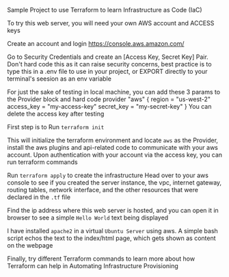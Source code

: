 Sample Project to use Terraform to learn Infrastructure as Code (IaC)

To try this web server, you will need your own AWS account and ACCESS keys

Create an account and login
https://console.aws.amazon.com/

Go to Security Credentials and create an [Access Key, Secret Key] Pair. Don't hard code this as it can raise security concerns, best practice is to type this in a .env file to use in your project, or EXPORT directly to your terminal's seesion as an env variable

For just the sake of testing in local machine, you can add these 3 params to the Provider block and hard code
provider "aws" {
  region     = "us-west-2"
  access_key = "my-access-key"
  secret_key = "my-secret-key"
}
You can delete the access key after testing

First step is to Run `terraform init`

This will initialize the terraform environment and locate `aws` as the Provider, install the aws plugins and api-related code to communicate with your aws account. Upon authentication with your account via the access key, you can run terraform commands

Run `terraform apply` to create the infrastructure
Head over to your aws console to see if you created the server instance, the vpc, internet gateway, routing tables, network interface, and the other resources that were declared in the `.tf` file

Find the ip address where this web server is hosted, and you can open it in browser to see a simple `Hello World` text being displayed

I have installed `apache2` in a virtual `Ubuntu Server` using aws. A simple bash script echos the text to the index/html page, which gets shown as content on the webpage

Finally, try different Terraform commands to learn more about how Terraform can help in Automating Infrastructure Provisioning
